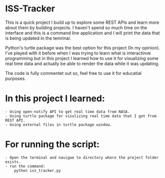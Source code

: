 # ISS-Tracker


This is a quick project I build up to explore some REST APIs and learn more about them by building projects.
I haven't spend so much time on the interface and this is a command line application and I will print the data that is being updated in the temrinal.

Python's turtle package was the best option for this project (In my opinion).
I've played with it before when I was trying to learn what is interactinve programming but in this project I learned how to use it for visualizing some real time data and actually be able to render the data while it was updating.

The code is fully commentet out so, feel free to use it for educatial purposes.

# In this project I learned:
    - Using open-notify API to get real time data from NASA.
    - Using turtle package for visulizing real time data that I got from REST API.
    - Using external files in turtle package window.

# For running the script:
    - Open the terminal and navigae to directory where the project folder exists.
    - run the command:
        python iss_tracker.py
